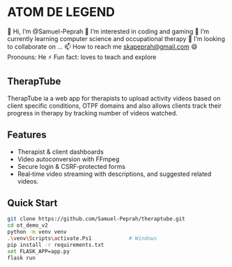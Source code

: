 # ATOM DE LEGEND
👋 Hi, I’m @Samuel-Peprah
👀 I’m interested in coding and gaming
🌱 I’m currently learning computer science and occupational therapy
💞️ I’m looking to collaborate on ...
📫 How to reach me skapeprah@gmail.com
😄 Pronouns: He
⚡ Fun fact: loves to teach and explore

## TherapTube
TherapTube ia a web app for therapists to upload activity videos based on client specific conditions, OTPF domains and also allows clients track their progress in therapy by tracking number of videos watched.

## Features
- Therapist & client dashboards  
- Video autoconversion with FFmpeg  
- Secure login & CSRF‑protected forms  
- Real‑time video streaming with descriptions, and suggested related videos.

## Quick Start

```bash
git clone https://github.com/Samuel-Peprah/theraptube.git
cd ot_demo_v2
python -m venv venv
.\venv\Scripts\activate.Ps1            # Windows
pip install -r requirements.txt
set FLASK_APP=app.py
flask run

